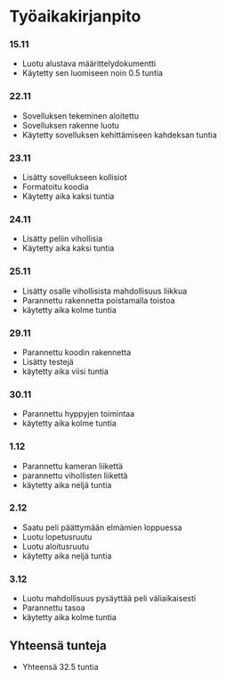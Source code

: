 # Työaikakirjanpito

### 15.11

- Luotu alustava määrittelydokumentti
- Käytetty sen luomiseen noin 0.5 tuntia

### 22.11

- Sovelluksen tekeminen aloitettu
- Sovelluksen rakenne luotu
- Käytetty sovelluksen kehittämiseen kahdeksan tuntia

### 23.11

- Lisätty sovellukseen kollisiot
- Formatoitu koodia
- Käytetty aika kaksi tuntia

### 24.11

- Lisätty peliin vihollisia
- Käytetty aika kaksi tuntia

### 25.11

- Lisätty osalle vihollisista mahdollisuus liikkua
- Parannettu rakennetta poistamalla toistoa
- käytetty aika kolme tuntia

### 29.11

- Parannettu koodin rakennetta
- Lisätty testejä
- käytetty aika viisi tuntia

### 30.11

- Parannettu hyppyjen toimintaa
- käytetty aika kolme tuntia

### 1.12

- Parannettu kameran liikettä
- parannettu vihollisten liikettä
- käytetty aika neljä tuntia

### 2.12

- Saatu peli päättymään elmämien loppuessa
- Luotu lopetusruutu
- Luotu aloitusruutu
- käytetty aika neljä tuntia

### 3.12

- Luotu mahdollisuus pysäyttää peli väliaikaisesti
- Parannettu tasoa
- käytetty aika kolme tuntia

## Yhteensä tunteja

- Yhteensä 32.5 tuntia
